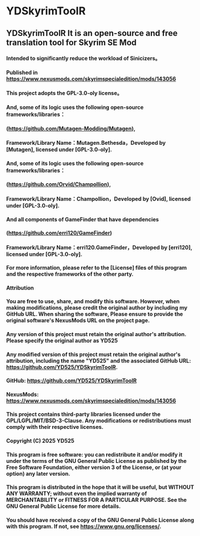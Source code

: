 # YDSkyrimToolR
## YDSkyrimToolR It is an open-source and free translation tool for Skyrim SE Mod

#### Intended to significantly reduce the workload of Sinicizers。
#### Published in https://www.nexusmods.com/skyrimspecialedition/mods/143056

#### This project adopts the GPL-3.0-oly license。

#### And, some of its logic uses the following open-source frameworks/libraries：
#### (https://github.com/Mutagen-Modding/Mutagen),
#### Framework/Library Name：Mutagen.Bethesda，Developed by [Mutagen], licensed under [GPL-3.0-oly].

#### And, some of its logic uses the following open-source frameworks/libraries：
#### (https://github.com/Orvid/Champollion),
#### Framework/Library Name：Champollion，Developed by [Ovid], licensed under [GPL-3.0-oly].

#### And all components of GameFinder that have dependencies
#### (https://github.com/erri120/GameFinder)
#### Framework/Library Name：erri120.GameFinder，Developed by [erri120], licensed under [GPL-3.0-oly].

#### For more information, please refer to the [License] files of this program and the respective frameworks of the other party.

#### Attribution
#### You are free to use, share, and modify this software. However, when making modifications, please credit the original author by including my GitHub URL. When sharing the software, Please ensure to provide the original software's NexusMods URL on the project page.
#### Any version of this project must retain the original author's attribution. Please specify the original author as YD525
#### Any modified version of this project must retain the original author's attribution, including the name "YD525" and the associated GitHub URL: https://github.com/YD525/YDSkyrimToolR.
#### GitHub: https://github.com/YD525/YDSkyrimToolR
#### NexusMods: https://www.nexusmods.com/skyrimspecialedition/mods/143056

#### This project contains third-party libraries licensed under the GPL/LGPL/MIT/BSD-3-Clause. Any modifications or redistributions must comply with their respective licenses.
#### Copyright (C) 2025 YD525  
#### This program is free software: you can redistribute it and/or modify it under the terms of the GNU General Public License as published by the Free Software Foundation, either version 3 of the License, or (at your option) any later version.  
#### This program is distributed in the hope that it will be useful, but WITHOUT ANY WARRANTY; without even the implied warranty of MERCHANTABILITY or FITNESS FOR A PARTICULAR PURPOSE. See the GNU General Public License for more details.  
#### You should have received a copy of the GNU General Public License along with this program. If not, see <https://www.gnu.org/licenses/>.